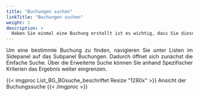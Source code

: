 ```yaml
---
title: "Buchungen suchen"
linkTitle: "Buchungen suchen"
weight: 1
description: >
  Haben Sie einmal eine Buchung erstellt ist es wichtig, dass Sie diese auch schnell und leicht wiederfinden. Hierfür gibt es im Bereich Listen als erstes die Buchungssuche. Anhand verschiedener Kriterien können Sie getätigte Buchungen filtern und sich anzeigen lassen.
---
```

<p style="text-align: justify"> Um eine bestimmte Buchung zu finden, navigieren Sie unter Listen im Sidepanel auf das Subpanel Buchungen. Dadurch öffnet sich zunächst die Einfache Suche. Über die Erweiterte Suche können Sie anhand Spezifischer Kriterien das Ergebnis weiter eingrenzen. </p>

{{< imgproc List_BG_BGsuche_beschriftet Resize "1280x" >}}
Ansicht der Buchungssuche
{{< /imgproc >}}
